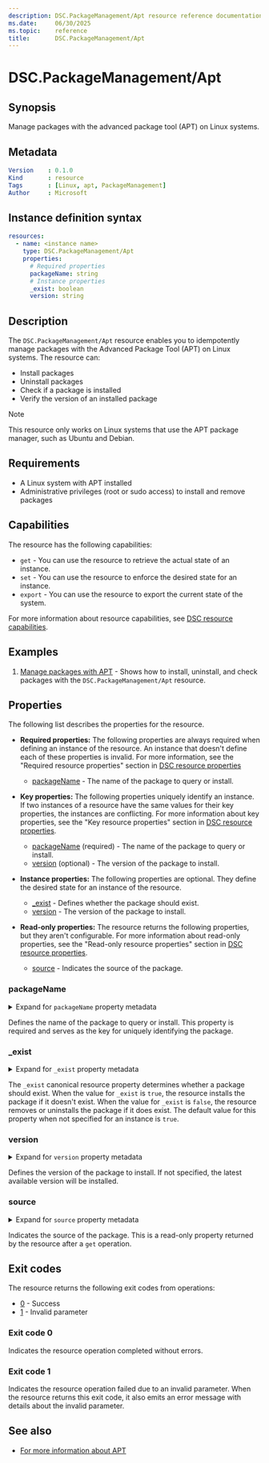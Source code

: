 ```yaml
---
description: DSC.PackageManagement/Apt resource reference documentation
ms.date:     06/30/2025
ms.topic:    reference
title:       DSC.PackageManagement/Apt
---
```


# DSC.PackageManagement/Apt

## Synopsis

Manage packages with the advanced package tool (APT) on Linux systems.

## Metadata

```yaml
Version    : 0.1.0
Kind       : resource
Tags       : [Linux, apt, PackageManagement]
Author     : Microsoft
```

## Instance definition syntax

```yaml
resources:
  - name: <instance name>
    type: DSC.PackageManagement/Apt
    properties:
      # Required properties
      packageName: string
      # Instance properties
      _exist: boolean
      version: string
```

## Description

The `DSC.PackageManagement/Apt` resource enables you to idempotently manage packages with the Advanced Package Tool (APT) on
Linux systems. The resource can:

- Install packages
- Uninstall packages
- Check if a package is installed
- Verify the version of an installed package

> [!NOTE]
> This resource only works on Linux systems that use the APT package manager, such as Ubuntu and Debian.

## Requirements

- A Linux system with APT installed
- Administrative privileges (root or sudo access) to install and remove packages

## Capabilities

The resource has the following capabilities:

- `get` - You can use the resource to retrieve the actual state of an instance.
- `set` - You can use the resource to enforce the desired state for an instance.
- `export` - You can use the resource to export the current state of the system.

For more information about resource capabilities, see
[DSC resource capabilities][01].

## Examples

1. [Manage packages with APT](./examples/manage-packages-with-apt.md) - Shows how to install, uninstall,
   and check packages with the `DSC.PackageManagement/Apt` resource.

## Properties

The following list describes the properties for the resource.

- **Required properties:** <a id="required-properties"></a> The following properties are always
  required when defining an instance of the resource. An instance that doesn't define each of these
  properties is invalid. For more information, see the "Required resource properties" section in
  [DSC resource properties][02]

  - [packageName](#packagename) - The name of the package to query or install.

- **Key properties:** <a id="key-properties"></a> The following properties uniquely identify an
  instance. If two instances of a resource have the same values for their key properties, the
  instances are conflicting. For more information about key properties, see the "Key resource
  properties" section in [DSC resource properties][03].

  - [packageName](#packagename) (required) - The name of the package to query or install.
  - [version](#version) (optional) - The version of the package to install.

- **Instance properties:** <a id="instance-properties"></a> The following properties are optional.
  They define the desired state for an instance of the resource.

  - [_exist](#_exist) - Defines whether the package should exist.
  - [version](#version) - The version of the package to install.

- **Read-only properties:** <a id="read-only-properties"></a> The resource returns the following
  properties, but they aren't configurable. For more information about read-only properties, see
  the "Read-only resource properties" section in [DSC resource properties][04].

  - [source](#source) - Indicates the source of the package.

### packageName

<details><summary>Expand for <code>packageName</code> property metadata</summary>

```yaml
Type             : string
IsRequired       : true
IsKey            : true
IsReadOnly       : false
IsWriteOnly      : false
```

</details>

Defines the name of the package to query or install. This property is required and serves as the key for uniquely
identifying the package.

### _exist

<details><summary>Expand for <code>_exist</code> property metadata</summary>

```yaml
Type             : boolean
IsRequired       : false
IsKey            : false
IsReadOnly       : false
IsWriteOnly      : false
DefaultValue     : true
```

</details>

The `_exist` canonical resource property determines whether a package should exist. When the
value for `_exist` is `true`, the resource installs the package if it doesn't exist. When
the value for `_exist` is `false`, the resource removes or uninstalls the package if it does exist.
The default value for this property when not specified for an instance is `true`.

### version

<details><summary>Expand for <code>version</code> property metadata</summary>

```yaml
Type             : string
IsRequired       : false
IsKey            : false
IsReadOnly       : false
IsWriteOnly      : false
```

</details>

Defines the version of the package to install. If not specified, the latest available version will be installed.

### source

<details><summary>Expand for <code>source</code> property metadata</summary>

```yaml
Type             : string
IsRequired       : false
IsKey            : false
IsReadOnly       : true
IsWriteOnly      : false
```

</details>

Indicates the source of the package. This is a read-only property returned by the resource after a `get` operation.

## Exit codes

The resource returns the following exit codes from operations:

- [0](#exit-code-0) - Success
- [1](#exit-code-1) - Invalid parameter

### Exit code 0

Indicates the resource operation completed without errors.

### Exit code 1

Indicates the resource operation failed due to an invalid parameter. When the resource returns this
exit code, it also emits an error message with details about the invalid parameter.

## See also

- [For more information about APT](https://wiki.debian.org/Apt)

<!-- Link definitions -->
[01]: ../../../../../concepts/resources/capabilities.md
[02]: ../../../../../concepts/resources/properties.md#required-resource-properties
[03]: ../../../../../concepts/resources/properties.md#key-resource-properties
[04]: ../../../../../concepts/resources/properties.md#read-only-resource-properties
